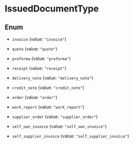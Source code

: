 # IssuedDocumentType

## Enum


* `invoice` (value: `"invoice"`)

* `quote` (value: `"quote"`)

* `proforma` (value: `"proforma"`)

* `receipt` (value: `"receipt"`)

* `delivery_note` (value: `"delivery_note"`)

* `credit_note` (value: `"credit_note"`)

* `order` (value: `"order"`)

* `work_report` (value: `"work_report"`)

* `supplier_order` (value: `"supplier_order"`)

* `self_own_invoice` (value: `"self_own_invoice"`)

* `self_supplier_invoice` (value: `"self_supplier_invoice"`)


